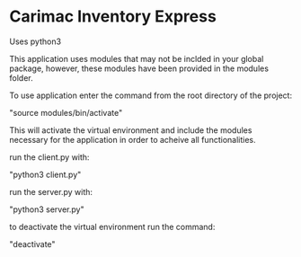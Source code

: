 # Carimac Inventory Express

Uses python3

This application uses modules that may not be inclded in your global package, however, these modules have been provided in the modules folder.

To use application enter the command from the root directory of the project:

"source modules/bin/activate"

This will activate the virtual environment and include the modules necessary for the application in order to acheive all functionalities.

run the client.py with:

"python3 client.py"

run the server.py with:

"python3 server.py"

to deactivate the virtual environment run the command:

"deactivate"
